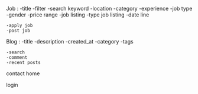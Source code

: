 Job :
    -title
    -filter
    -search keyword
    -location
    -category
    -experience
    -job type
    -gender
    -price range
    -job listing 
    -type job listing
    -date line

    -apply job
    -post job

Blog :
    -title
    -description
    -created_at
    -category
    -tags

    -search
    -comment
    -recent posts
contact
home


login
